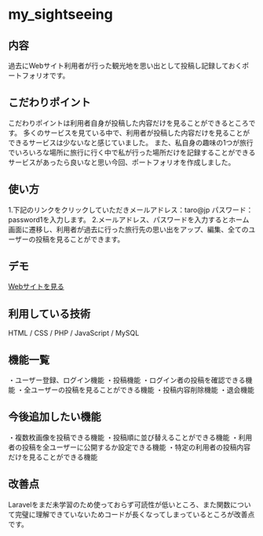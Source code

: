 my_sightseeing
===
## 内容
過去にWebサイト利用者が行った観光地を思い出として投稿し記録しておくポートフォリオです。

## こだわりポイント
こだわりポイントは利用者自身が投稿した内容だけを見ることができるところです。
多くのサービスを見ている中で、利用者が投稿した内容だけを見ることができるサービスは少ないなと感じていました。
また、私自身の趣味の1つが旅行でいろいろな場所に旅行に行く中で私が行った場所だけを記録することができるサービスがあったら良いなと思い今回、ポートフォリオを作成しました。

## 使い方
1.下記のリンクをクリックしていただきメールアドレス：taro@jp パスワード：password1を入力します。
2.メールアドレス、パスワードを入力するとホーム画面に遷移し、利用者が過去に行った旅行先の思い出をアップ、編集、全てのユーザーの投稿を見ることができます。

## デモ
[Webサイトを見る](https://mysightseeing.herokuapp.com/views/sign-in.php)

## 利用している技術
HTML / CSS / PHP / JavaScript / MySQL

## 機能一覧
・ユーザー登録、ログイン機能
・投稿機能
・ログイン者の投稿を確認できる機能
・全ユーザーの投稿を見ることができる機能
・投稿内容削除機能
・退会機能

## 今後追加したい機能
・複数枚画像を投稿できる機能
・投稿順に並び替えることができる機能
・利用者の投稿を全ユーザーに公開するか設定できる機能
・特定の利用者の投稿内容だけを見ることができる機能

## 改善点
Laravelをまだ未学習のため使っておらず可読性が低いところ、また関数について完璧に理解できていないためコードが長くなってしまっているところが改善点です。

